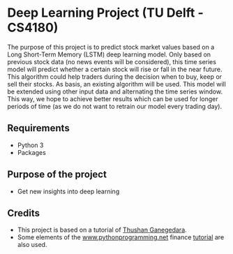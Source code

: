 # Deep Learning Project (TU Delft - CS4180)
The purpose of this project is to predict stock market values based on a Long Short-Term Memory (LSTM) deep learning model. Only based on previous stock data (no news events will be considered), this time series model will predict whether a certain stock will rise or fall in the near future. This algorithm could help traders during the decision when to buy, keep or sell their stocks. As basis, an existing algorithm will be used. This model will be extended using other input data and alternating the time series window. This way, we hope to achieve better results which can be used for longer periods of time (as we do not want to retrain our model every trading day).

## Requirements
- Python 3
- Packages

## Purpose of the project
- Get new insights into deep learning

## Credits
- This project is based on a tutorial of [Thushan Ganegedara](https://www.datacamp.com/community/tutorials/lstm-python-stock-market).
- Some elements of the www.pythonprogramming.net finance [tutorial](https://pythonprogramming.net/getting-stock-prices-python-programming-for-finance/) are also used.
